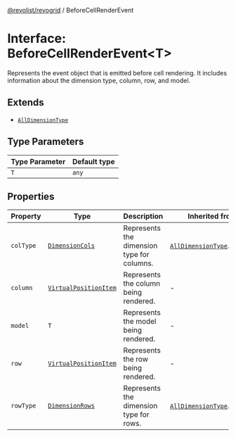 [@revolist/revogrid](README.md) / BeforeCellRenderEvent

# Interface: BeforeCellRenderEvent\<T\>

Represents the event object that is emitted before cell rendering.
It includes information about the dimension type, column, row, and model.

## Extends

- [`AllDimensionType`](Interface.AllDimensionType.md)

## Type Parameters

| Type Parameter | Default type |
| ------ | ------ |
| `T` | `any` |

## Properties

| Property | Type | Description | Inherited from | Defined in |
| ------ | ------ | ------ | ------ | ------ |
| `colType` | [`DimensionCols`](TypeAlias.DimensionCols.md) | Represents the dimension type for columns. | [`AllDimensionType`](Interface.AllDimensionType.md).`colType` | [src/types/interfaces.ts:756](https://github.com/revolist/revogrid/blob/541ed3c2070ab701e47c29bb6172b17d19a08816/src/types/interfaces.ts#L756) |
| `column` | [`VirtualPositionItem`](Interface.VirtualPositionItem.md) | Represents the column being rendered. | - | [src/types/interfaces.ts:699](https://github.com/revolist/revogrid/blob/541ed3c2070ab701e47c29bb6172b17d19a08816/src/types/interfaces.ts#L699) |
| `model` | `T` | Represents the model being rendered. | - | [src/types/interfaces.ts:709](https://github.com/revolist/revogrid/blob/541ed3c2070ab701e47c29bb6172b17d19a08816/src/types/interfaces.ts#L709) |
| `row` | [`VirtualPositionItem`](Interface.VirtualPositionItem.md) | Represents the row being rendered. | - | [src/types/interfaces.ts:704](https://github.com/revolist/revogrid/blob/541ed3c2070ab701e47c29bb6172b17d19a08816/src/types/interfaces.ts#L704) |
| `rowType` | [`DimensionRows`](TypeAlias.DimensionRows.md) | Represents the dimension type for rows. | [`AllDimensionType`](Interface.AllDimensionType.md).`rowType` | [src/types/interfaces.ts:751](https://github.com/revolist/revogrid/blob/541ed3c2070ab701e47c29bb6172b17d19a08816/src/types/interfaces.ts#L751) |
